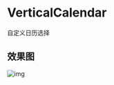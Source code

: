 # VerticalCalendar
自定义日历选择


## 效果图

![img](https://github.com/mzyq/VerticalCalendar/blob/master/img/preview.gif)